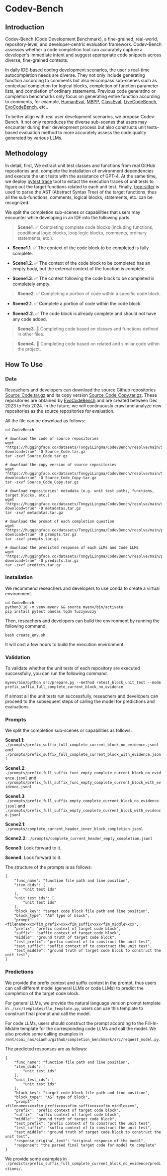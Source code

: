 # Codev-Bench

## Introduction
Codev-Bench (Code Development Benchmark), a fine-grained, real-world, repository-level, and developer-centric evaluation framework. Codev-Bench assesses whether a code completion tool can accurately capture a developer's immediate intent and suggest appropriate code snippets across diverse, fine-grained contexts.

In daily IDE-based coding development scenarios, the user's real-time autocompletion needs are diverse. They not only include generating function according to comments but also encompass sub-scenes such as contextual completion for logical blocks, completion of function parameter lists, and completion of ordinary statements. Previous code generatino or completion benchmarks only focus on generating entire function according to comments, for example, [HumanEval](https://github.com/openai/human-eval), [MBPP](https://huggingface.co/datasets/google-research-datasets/mbpp), [ClassEval](https://github.com/FudanSELab/ClassEval), [LiveCodeBench](https://github.com/LiveCodeBench/LiveCodeBench), [EvoCodeBench](https://github.com/seketeam/EvoCodeBench), etc..

To better align with real user development scenarios, we propose Codev-Bench. It not only reproduces the diverse sub-scenes that users may encounter during their development process but also constructs unit tests-based evaluation method to more accurately assess the code quality generated by various LLMs.


## Methodology
In detail, first, We extract unit test classes and functions from real GitHub repositories and, complete the installation of environment dependencies and execute the unit tests with the assistance of GPT-4. At the same time, we deploy [pytest trace](https://docs.pytest.org/en/stable/) tool to extact the execution traces of unit tests to figure out the target functions related to each unit test. Finally, [tree-sitter](https://tree-sitter.github.io/tree-sitter/) is used to parse the AST (Abstract Syntax Tree) of the target functions, thus all the sub-functions, comments, logical blocks, statements, etc. can be recognized.

We split the completion sub-scenes or capabilities that users may encounter while developing in an IDE into the following parts:

> **Scene1**. &#9989; Completing complete code blocks (including functions, conditional logic blocks, loop logic blocks, comments, ordinary statements, etc.).

- **Scene1.1**. &#9989; The context of the code block to be completed is fully complete.

- **Scene1.2**. &#9989; The context of the code block to be completed has an empty body, but the external context of the function is complete.

- **Scene1.3**. &#9989; The context following the code block to be completed is completely empty.

> **Scene2**. &#9989; Completing a portion of code within a specific code block.

- **Scene2.1**. &#9989; Complete a portion of code within the code block.

- **Scene2.2**. &#9989; The code block is already complete and should not have any code added.

> **Scene3**. &#128260; Completing code based on classes and functions defined in other files.

> **Scene4**. &#128260; Completing code based on related and similar code within the project.


## How To Use

### Data

Reseachers and developers can download the source Github repositories [Source_Code.tar.gz](https://huggingface.co/datasets/TongyiLingma/CodevBench/resolve/main/Source_Code.tar.gz?download=true) and its copy version [Source_Code_Copy.tar.gz](https://huggingface.co/datasets/TongyiLingma/CodevBench/resolve/main/Source_Code_Copy.tar.gz?download=true). These repositories are obtained by [EvoCodeBench](https://github.com/seketeam/EvoCodeBench) and are created between Dec 2023 to Feb 2024. In the future, we will continuously crawl and analyze new repositories as the source repositories for evaluation.

All the file can be download as follows:
```
cd CodevBench

# download the code of source repositories
wget "https://huggingface.co/datasets/TongyiLingma/CodevBench/resolve/main/Source_Code.tar.gz?download=true" -O Source_Code.tar.gz
tar -zxvf Source_Code.tar.gz

# download the copy version of source repositories
wget "https://huggingface.co/datasets/TongyiLingma/CodevBench/resolve/main/Source_Code_Copy.tar.gz?download=true" -O Source_Code_Copy.tar.gz
tar -zxvf Source_Code_Copy.tar.gz

# download repositories' metadata (e.g. unit test paths, functions, target blocks, etc.)
wget "https://huggingface.co/datasets/TongyiLingma/CodevBench/resolve/main/metadatas.tar.gz?download=true" -O metadatas.tar.gz
tar -zxvf metadatas.tar.gz

# download the prompt of each completion question
wget "https://huggingface.co/datasets/TongyiLingma/CodevBench/resolve/main/prompts.tar.gz?download=true" -O prompts.tar.gz
tar -zxvf prompts.tar.gz

# download the predicted response of each LLMs and Code LLMs
wget "https://huggingface.co/datasets/TongyiLingma/CodevBench/resolve/main/predicts.tar.gz?download=true" -O predicts.tar.gz
tar -zxvf predicts.tar.gz
```

### Installation

We recommend reseachers and developers to use conda to create a virtual environment.

```
cd CodevBench
python3.10 -m venv myenv && source myenv/bin/activate
pip install pytest pandas tqdm fuzzywuzzy
```

Then, reseachers and developers can build the environment by running the following command.

```
bash create_env.sh
```

It will cost a few hours to build the execution environment.

### Validation

To validate whether the unit tests of each repository are executed successfully, you can run the following command.
```
myenv/bin/python src/prepare.py --method retest_block_unit_test --mode prefix_suffix_full_complete_current_block_no_evidence
```
If almost all the unit tests run successfully, reseachers and developers can proceed to the subsequent steps of calling the model for predictions and evaluations.

### Prompts

We split the completion sub-scenes or capabilities as follows:

**Scene1.1**: `./prompts/prefix_suffix_full_complete_current_block_no_evidence.jsonl` and `./prompts/prefix_suffix_full_complete_current_block_with_evidence.jsonl`

**Scene1.2**: `./prompts/prefix_full_suffix_func_empty_complete_current_block_no_evidence.jsonl` and `./prompts/prefix_full_suffix_func_empty_complete_current_block_with_evidence.jsonl`

**Scene1.3**: `./prompts/prefix_full_suffix_empty_complete_current_block_no_evidence.jsonl` and `./prompts/prefix_full_suffix_empty_complete_current_block_with_evidence.jsonl`

**Scene2.1**: `./prompts/complete_current_header_inner_block_completion.jsonl`

**Scene2.2**: `./prompts/complete_current_header_empty_completion.jsonl`

**Scene3**: Look forward to it.

**Scene4**: Look forward to it.

The structure of the prompts is as follows:
```
{
    "func_name": "function file path and line position",
    "item_dids": [
        "unit test ids"
    ],
    "unit_test_ids": [
        "unit test ids"
    ],
    "block_key": "target code block file path and line position",
    "block_type": "AST type of block",
    "prompt": "<filename>xxx<fim_prefix>xxx<fim_suffix>xxx<fim_middle>xxx",
    "prefix": "prefix context of target code block",
    "suffix": "suffix context of target code block",
    "middle": "ground truth of target code block",
    "test_prefix": "prefix context of to construct the unit test",
    "test_suffix": "suffix context of to construct the unit test",
    "test_middle": "ground truth of target code block to construct the unit test",
}
```

### Predictions

We provide the prefix context and suffix context in the prompt, thus users can call different model (general LLMs or code LLMs) to predict the completion of the target code block. 

For general LLMs, we provide the natural language version prompt template in `./src/templates/llm_template.py`, users can use this template to construct final prompt and call the model.

For code LLMs, users should construct the prompt according to the Fill-In-Middle template for the corresponding code LLMs and call the model. We also provide some calling examples in `/mnt/coai_nas/qianhu/github/completion_benchmark/src/request_model.py`.

The predicted responses are as follows:
```
{
    "func_name": "function file path and line position",
    "item_dids": [
        "unit test ids"
    ],
    "unit_test_ids": [
        "unit test ids"
    ],
    "block_key": "target code block file path and line position",
    "block_type": "AST type of block",
    "prompt": "<filename>xxx<fim_prefix>xxx<fim_suffix>xxx<fim_middle>xxx",
    "prefix": "prefix context of target code block",
    "suffix": "suffix context of target code block",
    "middle": "ground truth of target code block",
    "test_prefix": "prefix context of to construct the unit test",
    "test_suffix": "suffix context of to construct the unit test",
    "test_middle": "ground truth of target code block to construct the unit test",
    "response_original_text": "original response of the model",
    "response": "the parsed final target code for model to complete"
}
```

We provide some examples in `./predicts/prefix_suffix_full_complete_current_block_no_evidence/predictions/`.